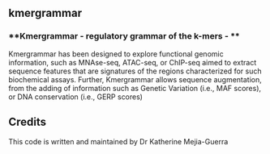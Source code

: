 ## kmergrammar
### **Kmergrammar - regulatory grammar of the k-mers - **
Kmergrammar has been designed to explore functional genomic information, such as MNAse-seq, ATAC-seq, or ChIP-seq
aimed to extract sequence features that are signatures of the regions characterized for such biochemical assays.
Further, Kmergrammar allows sequence augmentation, from the adding of information such as
Genetic Variation (i.e., MAF scores), or DNA conservation (i.e., GERP scores)


Credits
-------
This code is written and maintained by Dr Katherine Mejia-Guerra